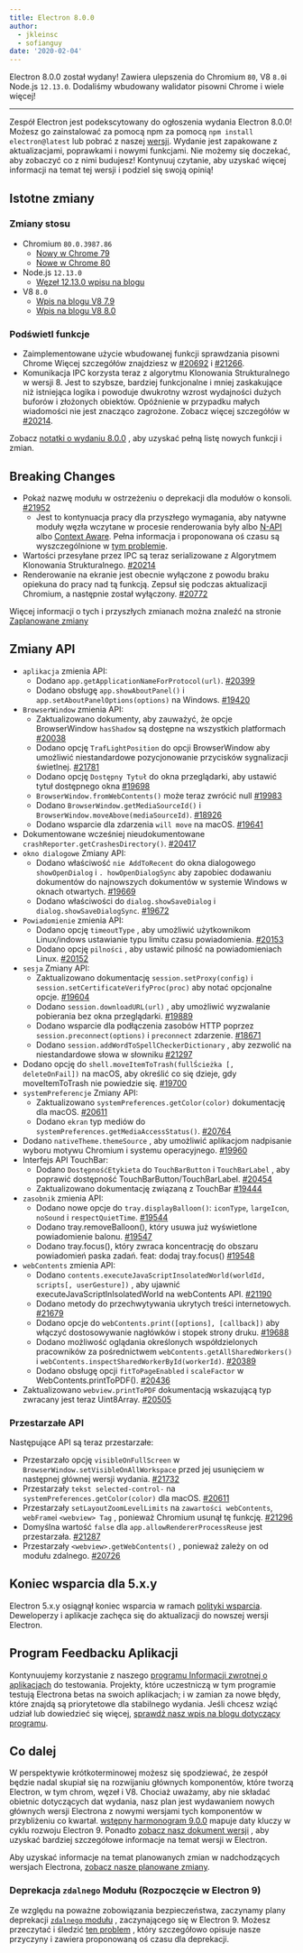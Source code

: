 ```yaml
---
title: Electron 8.0.0
author:
  - jkleinsc
  - sofianguy
date: '2020-02-04'
---
```


Electron 8.0.0 został wydany! Zawiera ulepszenia do Chromium `80`, V8 `8.0`i Node.js `12.13.0`. Dodaliśmy wbudowany walidator pisowni Chrome i wiele więcej!

---

Zespół Electron jest podekscytowany do ogłoszenia wydania Electron 8.0.0! Możesz go zainstalować za pomocą npm za pomocą `npm install electron@latest` lub pobrać z naszej [wersji](https://electronjs.org/releases/stable). Wydanie jest zapakowane z aktualizacjami, poprawkami i nowymi funkcjami. Nie możemy się doczekać, aby zobaczyć co z nimi budujesz! Kontynuuj czytanie, aby uzyskać więcej informacji na temat tej wersji i podziel się swoją opinią!

## Istotne zmiany

### Zmiany stosu
* Chromium `80.0.3987.86`
    * [Nowy w Chrome 79](https://developers.google.com/web/updates/2019/12/nic79)
    * [Nowe w Chrome 80](https://chromereleases.googleblog.com/2020/02/stable-channel-update-for-desktop.html)
* Node.js `12.13.0`
    * [Węzeł 12.13.0 wpisu na blogu](https://nodejs.org/en/blog/release/v12.13.0/)
* V8 `8.0`
    * [Wpis na blogu V8 7.9](https://v8.dev/blog/v8-release-79)
    * [Wpis na blogu V8 8.0](https://v8.dev/blog/v8-release-80)

### Podświetl funkcje
* Zaimplementowane użycie wbudowanej funkcji sprawdzania pisowni Chrome Więcej szczegółów znajdziesz w [#20692](https://github.com/electron/electron/pull/20692) i [#21266](https://github.com/electron/electron/pull/21266).
* Komunikacja IPC korzysta teraz z algorytmu Klonowania Strukturalnego w wersji 8. Jest to szybsze, bardziej funkcjonalne i mniej zaskakujące niż istniejąca logika i powoduje dwukrotny wzrost wydajności dużych buforów i złożonych obiektów. Opóźnienie w przypadku małych wiadomości nie jest znacząco zagrożone. Zobacz więcej szczegółów w [#20214](https://github.com/electron/electron/pull/20214).

Zobacz [notatki o wydaniu 8.0.0](https://github.com/electron/electron/releases/tag/v8.0.0) , aby uzyskać pełną listę nowych funkcji i zmian.

## Breaking Changes

* Pokaż nazwę modułu w ostrzeżeniu o deprekacji dla modułów o konsoli. [#21952](https://github.com/electron/electron/pull/21952)
    * Jest to kontynuacja pracy dla przyszłego wymagania, aby natywne moduły węzła wczytane w procesie renderowania były albo [N-API](https://nodejs.org/api/n-api.html) albo [Context Aware](https://nodejs.org/api/addons.html#addons_context_aware_addons). Pełna informacja i proponowana oś czasu są wyszczególnione w [tym problemie](https://github.com/electron/electron/issues/18397).
* Wartości przesyłane przez IPC są teraz serializowane z Algorytmem Klonowania Strukturalnego.  [#20214](https://github.com/electron/electron/pull/20214)
* Renderowanie na ekranie jest obecnie wyłączone z powodu braku opiekuna do pracy nad tą funkcją.  Zepsuł się podczas aktualizacji Chromium, a następnie został wyłączony. [#20772](https://github.com/electron/electron/issues/20772)

Więcej informacji o tych i przyszłych zmianach można znaleźć na stronie [Zaplanowane zmiany](https://github.com/electron/electron/blob/master/docs/breaking-changes.md)

## Zmiany API
* `aplikacja` zmienia API:
    * Dodano `app.getApplicationNameForProtocol(url)`. [#20399](https://github.com/electron/electron/pull/20399)
    * Dodano obsługę `app.showAboutPanel()` i `app.setAboutPanelOptions(options)` na Windows. [#19420](https://github.com/electron/electron/pull/19420)
* `BrowserWindow` zmienia API:
    * Zaktualizowano dokumenty, aby zauważyć, że opcje BrowserWindow `hasShadow` są dostępne na wszystkich platformach [#20038](https://github.com/electron/electron/pull/20038)
    * Dodano opcję `TrafLightPosition` do opcji BrowserWindow aby umożliwić niestandardowe pozycjonowanie przycisków sygnalizacji świetlnej. [#21781](https://github.com/electron/electron/pull/21781)
    * Dodano opcję `Dostępny Tytuł` do okna przeglądarki, aby ustawić tytuł dostępnego okna [#19698](https://github.com/electron/electron/pull/19698)
    * `BrowserWindow.fromWebContents()` może teraz zwrócić null [#19983](https://github.com/electron/electron/pull/19983)
    * Dodano `BrowserWindow.getMediaSourceId()` i `BrowserWindow.moveAbove(mediaSourceId)`. [#18926](https://github.com/electron/electron/pull/18926)
    * Dodano wsparcie dla zdarzenia `will move` na macOS. [#19641](https://github.com/electron/electron/pull/19641)
* Dokumentowane wcześniej nieudokumentowane `crashReporter.getCrashesDirectory()`. [#20417](https://github.com/electron/electron/pull/20417)
* `okno dialogowe` Zmiany API:
    * Dodano właściwość `nie AddToRecent` do okna dialogowego `showOpenDialog` i `. howOpenDialogSync` aby zapobiec dodawaniu dokumentów do najnowszych dokumentów w systemie Windows w oknach otwartych. [#19669](https://github.com/electron/electron/pull/19669)
    * Dodano właściwości do `dialog.showSaveDialog` i `dialog.showSaveDialogSync`. [#19672](https://github.com/electron/electron/pull/19672)
* `Powiadomienie` zmienia API:
    * Dodano opcję `timeoutType` , aby umożliwić użytkownikom Linux/indows ustawianie typu limitu czasu powiadomienia. [#20153](https://github.com/electron/electron/pull/20153)
    * Dodano opcję `pilności`  , aby ustawić pilność na powiadomieniach Linux. [#20152](https://github.com/electron/electron/pull/20152)
* `sesja` Zmiany API:
    * Zaktualizowano dokumentację `session.setProxy(config)` i `session.setCertificateVerifyProc(proc)` aby notać opcjonalne opcje. [#19604](https://github.com/electron/electron/pull/19604)
    * Dodano `session.downloadURL(url)` , aby umożliwić wyzwalanie pobierania bez okna przeglądarki. [#19889](https://github.com/electron/electron/pull/19889)
    * Dodano wsparcie dla podłączenia zasobów HTTP poprzez `session.preconnect(options)` i `preconnect` zdarzenie. [#18671](http://github.com/electron/electron/pull/18671)
    * Dodano `session.addWordToSpellCheckerDictionary` , aby zezwolić na niestandardowe słowa w słowniku [#21297](http://github.com/electron/electron/pull/21297)
* Dodano opcję do `shell.moveItemToTrash(fullŚcieżka [, deleteOnFail])` na macOS, aby określić co się dzieje, gdy moveItemToTrash nie powiedzie się. [#19700](https://github.com/electron/electron/pull/19700)
* `systemPreferencje` Zmiany API:
    * Zaktualizowano `systemPreferences.getColor(color)` dokumentację dla macOS. [#20611](https://github.com/electron/electron/pull/20611)
    * Dodano `ekran` typ mediów do `systemPreferences.getMediaAccessStatus()`. [#20764](https://github.com/electron/electron/pull/20764)
* Dodano `nativeTheme.themeSource` , aby umożliwić aplikacjom nadpisanie wyboru motywu Chromium i systemu operacyjnego. [#19960](https://github.com/electron/electron/pull/19960)
* Interfejs API TouchBar:
    * Dodano `DostępnośćEtykieta` do `TouchBarButton` i `TouchBarLabel` , aby poprawić dostępność TouchBarButton/TouchBarLabel. [#20454](https://github.com/electron/electron/pull/20454)
    * Zaktualizowano dokumentację związaną z TouchBar [#19444](https://github.com/electron/electron/pull/19444)
* `zasobnik` zmienia API:
    * Dodano nowe opcje do `tray.displayBalloon()`: `iconType`, `largeIcon`, `noSound` i `respectQuietTime`. [#19544](https://github.com/electron/electron/pull/19544)
    * Dodano tray.removeBalloon(), który usuwa już wyświetlone powiadomienie balonu. [#19547](https://github.com/electron/electron/pull/19547)
    * Dodano tray.focus(), który zwraca koncentrację do obszaru powiadomień paska zadań. feat: dodaj tray.focus() [#19548](https://github.com/electron/electron/pull/19548)
* `webContents` zmienia API:
    * Dodano `contents.executeJavaScriptInsolatedWorld(worldId, scripts[, userGesture])` , aby ujawnić executeJavaScriptInIsolatedWorld na webContents API. [#21190](https://github.com/electron/electron/pull/21190)
    * Dodano metody do przechwytywania ukrytych treści internetowych. [#21679](https://github.com/electron/electron/pull/21679)
    * Dodano opcje do `webContents.print([options], [callback])` aby włączyć dostosowywanie nagłówków i stopek strony druku. [#19688](https://github.com/electron/electron/pull/19688)
    * Dodano możliwość oglądania określonych współdzielonych pracowników za pośrednictwem `webContents.getAllSharedWorkers()` i `webContents.inspectSharedWorkerById(workerId)`. [#20389](https://github.com/electron/electron/pull/20389)
    * Dodano obsługę opcji `fitToPageEnabled` i `scaleFactor` w WebContents.printToPDF(). [#20436](https://github.com/electron/electron/pull/20436)
* Zaktualizowano `webview.printToPDF` dokumentacją wskazującą typ zwracany jest teraz Uint8Array. [#20505](https://github.com/electron/electron/pull/20505)

### Przestarzałe API
Następujące API są teraz przestarzałe:
* Przestarzało opcję `visibleOnFullScreen` w `BrowserWindow.setVisibleOnAllWorkspace` przed jej usunięciem w następnej głównej wersji wydania. [#21732](https://github.com/electron/electron/pull/21732)
* Przestarzały `tekst selected-control-` na `systemPreferences.getColor(color)` dla macOS. [#20611](https://github.com/electron/electron/pull/20611)
* Przestarzały `setLayoutZoomLevelLimits` na `zawartości webContents`, `webFrame`i `<webview> Tag` , ponieważ Chromium usunął tę funkcję. [#21296](https://github.com/electron/electron/pull/21296)
* Domyślna wartość `false` dla `app.allowRendererProcessReuse` jest przestarzała. [#21287](https://github.com/electron/electron/pull/21287)
* Przestarzały `<webview>.getWebContents()` , ponieważ zależy on od modułu zdalnego. [#20726](https://github.com/electron/electron/pull/20726)

## Koniec wsparcia dla 5.x.y

Electron 5.x.y osiągnął koniec wsparcia w ramach [polityki wsparcia](https://electronjs.org/docs/tutorial/support#supported-versions). Deweloperzy i aplikacje zachęca się do aktualizacji do nowszej wersji Electron.

## Program Feedbacku Aplikacji

Kontynuujemy korzystanie z naszego [programu Informacji zwrotnej o aplikacjach](https://electronjs.org/blog/app-feedback-program) do testowania. Projekty, które uczestniczą w tym programie testują Electrona betas na swoich aplikacjach; i w zamian za nowe błędy, które znajdą są priorytetowe dla stabilnego wydania. Jeśli chcesz wziąć udział lub dowiedzieć się więcej, [sprawdź nasz wpis na blogu dotyczący programu](https://electronjs.org/blog/app-feedback-program).

## Co dalej

W perspektywie krótkoterminowej możesz się spodziewać, że zespół będzie nadal skupiał się na rozwijaniu głównych komponentów, które tworzą Electron, w tym chrom, węzeł i V8. Chociaż uważamy, aby nie składać obietnic dotyczących dat wydania, nasz plan jest wydawaniem nowych głównych wersji Electrona z nowymi wersjami tych komponentów w przybliżeniu co kwartał. [wstępny harmonogram 9.0.0](https://electronjs.org/docs/tutorial/electron-timelines) mapuje daty kluczy w cyklu rozwoju Electron 9. Ponadto [zobacz nasz dokument wersji](https://electronjs.org/docs/tutorial/electron-versioning) , aby uzyskać bardziej szczegółowe informacje na temat wersji w Electron.

Aby uzyskać informacje na temat planowanych zmian w nadchodzących wersjach Electrona, [zobacz nasze planowane zmiany](https://github.com/electron/electron/blob/master/docs/breaking-changes.md).

### Deprekacja `zdalnego` Modułu (Rozpoczęcie w Electron 9)
Ze względu na poważne zobowiązania bezpieczeństwa, zaczynamy plany deprekacji [`zdalnego` modułu](https://www.electronjs.org/docs/api/remote) , zaczynającego się w Electron 9. Możesz przeczytać i śledzić [ten problem](https://github.com/electron/electron/issues/21408) , który szczegółowo opisuje nasze przyczyny i zawiera proponowaną oś czasu dla deprekacji.
